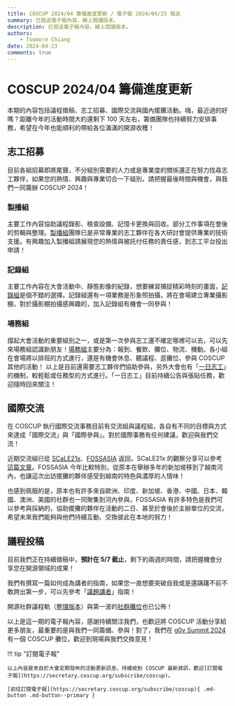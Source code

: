 ```yaml
---
title: COSCUP 2024/04 籌備進度更新 / 電子報 2024/04/23 發送
summary: 已發送電子報內容，線上閱讀版本。
description: 已發送電子報內容，線上閱讀版本。
authors:
    - Toomore Chiang
date: 2024-04-23
comments: true
---
```


# COSCUP 2024/04 籌備進度更新

本期的內容包括議程徵稿、志工招募、國際交流與國內擺攤活動。嗨，最近過的好嗎？距離今年的活動時間大約還剩下 100 天左右，籌備團隊也持續努力安排事務，希望在今年也能順利的帶給各位滿滿的開源收穫！

## 志工招募

目前各組招募即將尾聲，不分組別需要的人力或是專業度的關係還正在努力找尋志工夥伴，如果您的熱情、興趣與專業切合一下組別，請把握最後時間與機會，與我們一同籌辦 COSCUP 2024！

### 製播組

主要工作內容協助議程錄影、檢查設備、記憶卡更換與回收。部分工作事項在會後的剪輯與整理。[製播組](/team/2024/streaming/)團隊已是非常專業的志工夥伴在各大研討會提供專業的技術支援。有興趣加入製播組請展現您的熱情與被託付任務的責任感，到志工平台投出申請！

### 記錄組

主要工作內容在大會活動中、靜態影像的紀錄，想要練習捕捉精彩時刻的畫面，[記錄組](/team/2024/documentary/)是個不錯的選擇。記錄組還有一項業務是形象照拍攝，將在會場建立專業攝影棚，對於攝影棚拍攝感興趣的，加入記錄組有機會一同參與！

### 場務組

撐起大會活動的重要組別之一，或是第一次參與志工還不確定哪裡可以去，可以先來場務組認識新朋友！[場務組](/team/2024/field/)主要分為：報到、餐飲、攤位、物流、機動。各小組在會場將以排班的方式進行，還是有機會休息、聽議程、逛攤位、參與 COSCUP 其他的活動！
以上是目前還需要志工夥伴們協助參與，另外大會也有「[一日志工](/tasks/2024)」的機制，較輕鬆或任務型的方式進行。「一日志工」目前持續公告與張貼任務，歡迎隨時回來關注！

## 國際交流

在 COSCUP 執行國際交流事務目前有交流組與議程組，各自有不同的目標與方式來達成「國際交流」與「國際參與」。對於國際事務有任何建議，歡迎與我們交流！

近期交流組已從 [SCaLE21x](https://www.socallinuxexpo.org/scale/21x)、[FOSSASIA](https://summit.fossasia.org/) 返回，SCaLE21x 的觀察分享可以參考[這篇文章](../../../global_engagement/scale21x.md)。FOSSASIA 今年比較特別，從原本在舉辦多年的新加坡移到了越南河內，也讓這次出訪擺攤的夥伴感受到越南的特色與濃厚的人情味！

也感到佩服的是，原本也有許多來自歐洲、印度、新加坡、香港、中國、日本、韓國、澳洲、美國的社群也一同聚集到河內參與，FOSSASIA 有許多特色是我們可以參考與採納的，協助擺攤的夥伴在活動的二日、甚至於會後於主辦單位的交流，希望未來我們能夠與他們持續互動、交換彼此在本地的努力！

## 議程投稿

目前我們正在持續徵稿中，**預計在 5/7 截止**，剩下約兩週的時間，請把握機會分享您在開源領域的成果！

我們有撰寫一篇如何成為講者的指南，如果您一直想要突破自我或是還躊躇不前不敢跨出第一步，可以先參考「[議題講者](../../how_to_participate/as_speaker.md)」指南！

開源社群議程軌（[整理版本](../../how_to_participate/2024_cfp.md)）與第一波的[社群攤位](https://blog.coscup.org/2024/04/coscup-booth-now-release.html)也已公佈！

以上是這一期的電子報內容，感謝持續關注我們，也歡迎將 COSCUP 活動分享給更多朋友，最重要的是與我們一同籌備、參與！對了，我們在 [g0v Summit 2024](https://summit.g0v.tw/2024/) 有一個 COSCUP 攤位，歡迎到現場與我們交換意見！

!!! tip "訂閱電子報"

    以上內容是來自於大會定期發佈的活動更新訊息，持續收到 COSCUP 最新資訊，歡迎[訂閱電子報](https://secretary.coscup.org/subscribe/coscup)。

    [前往訂閱電子報](https://secretary.coscup.org/subscribe/coscup){ .md-button .md-button--primary }

